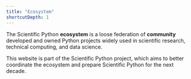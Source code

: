 ```yaml
---
title: "Ecosystem"
shortcutDepth: 1
---
```


The Scientific Python **ecosystem** is a loose federation of **community**
developed and owned Python projects widely used in scientific research, technical
computing, and data science.

This website is part of the Scientific Python project, which aims to better
coordinate the ecosystem and prepare Scientific Python for the next decade.

